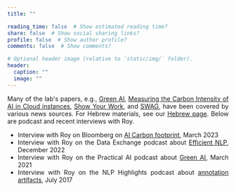 ```yaml
---
title: ""

reading_time: false  # Show estimated reading time?
share: false  # Show social sharing links?
profile: false  # Show author profile?
comments: false  # Show comments?

# Optional header image (relative to `static/img/` folder).
header:
  caption: ""
  image: ""
---
```


<div style="text-align:justify">
Many of the lab's papers, e.g., <a href="../publication/greenai/">Green AI</a>, <a href="../publication/carbon/">Measuring the Carbon Intensity of AI in Cloud instances</a>, <a href="../publication/showyourwork/">Show Your Work</a>, and <a href="../publication/swag/">SWAG</a>, have been covered by various news sources. For Hebrew materials, see our <a href="../author/רועי-שוורץ/">Hebrew page</a>. Below are podcast and recent interviews with Roy.
<ul>
<li>Interview with Roy on Bloomberg on <a href="https://www.bloomberg.com/news/articles/2023-03-09/how-much-energy-do-ai-and-chatgpt-use-no-one-knows-for-sure#xj4y7vzkg?leadSource=uverify%20wall" target="_blank" rel="noopener noreferrer">AI Carbon footprint</a>, March 2023</li>
<li>Interview with Roy on the Data Exchange podcast about <a href="https://thedataexchange.media/efficient-methods-for-natural-language-processing/" target="_blank" rel="noopener noreferrer">Efficient NLP</a>, December 2022</li>
<li>Interview with Roy on the Practical AI podcast about <a href="https://changelog.com/practicalai/124" target="_blank" rel="noopener noreferrer">Green AI</a>, March 2021</li>
<li>Interview with Roy on the NLP Highlights podcast about <a href="https://soundcloud.com/nlp-highlights/32-the-effect-of-different-writing-tasks-on-linguistic-style-with-roy-schwartz" target="_blank" rel="noopener noreferrer">annotation artifacts</a>, July 2017</li>
</ul>

